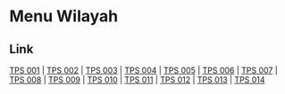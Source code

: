# Menu Wilayah

## Link

[TPS 001](https://github.com/gigit-pemilu/pemilu-2024-21-kepulauan-riau/tree/main/pilpres/hitung-suara/sub/21-kepulauan-riau/sub/01-bintan/sub/12-toapaya/sub/1004-toapaya-asri/sub/001-tps)
 | 
[TPS 002](https://github.com/gigit-pemilu/pemilu-2024-21-kepulauan-riau/tree/main/pilpres/hitung-suara/sub/21-kepulauan-riau/sub/01-bintan/sub/12-toapaya/sub/1004-toapaya-asri/sub/002-tps)
 | 
[TPS 003](https://github.com/gigit-pemilu/pemilu-2024-21-kepulauan-riau/tree/main/pilpres/hitung-suara/sub/21-kepulauan-riau/sub/01-bintan/sub/12-toapaya/sub/1004-toapaya-asri/sub/003-tps)
 | 
[TPS 004](https://github.com/gigit-pemilu/pemilu-2024-21-kepulauan-riau/tree/main/pilpres/hitung-suara/sub/21-kepulauan-riau/sub/01-bintan/sub/12-toapaya/sub/1004-toapaya-asri/sub/004-tps)
 | 
[TPS 005](https://github.com/gigit-pemilu/pemilu-2024-21-kepulauan-riau/tree/main/pilpres/hitung-suara/sub/21-kepulauan-riau/sub/01-bintan/sub/12-toapaya/sub/1004-toapaya-asri/sub/005-tps)
 | 
[TPS 006](https://github.com/gigit-pemilu/pemilu-2024-21-kepulauan-riau/tree/main/pilpres/hitung-suara/sub/21-kepulauan-riau/sub/01-bintan/sub/12-toapaya/sub/1004-toapaya-asri/sub/006-tps)
 | 
[TPS 007](https://github.com/gigit-pemilu/pemilu-2024-21-kepulauan-riau/tree/main/pilpres/hitung-suara/sub/21-kepulauan-riau/sub/01-bintan/sub/12-toapaya/sub/1004-toapaya-asri/sub/007-tps)
 | 
[TPS 008](https://github.com/gigit-pemilu/pemilu-2024-21-kepulauan-riau/tree/main/pilpres/hitung-suara/sub/21-kepulauan-riau/sub/01-bintan/sub/12-toapaya/sub/1004-toapaya-asri/sub/008-tps)
 | 
[TPS 009](https://github.com/gigit-pemilu/pemilu-2024-21-kepulauan-riau/tree/main/pilpres/hitung-suara/sub/21-kepulauan-riau/sub/01-bintan/sub/12-toapaya/sub/1004-toapaya-asri/sub/009-tps)
 | 
[TPS 010](https://github.com/gigit-pemilu/pemilu-2024-21-kepulauan-riau/tree/main/pilpres/hitung-suara/sub/21-kepulauan-riau/sub/01-bintan/sub/12-toapaya/sub/1004-toapaya-asri/sub/010-tps)
 | 
[TPS 011](https://github.com/gigit-pemilu/pemilu-2024-21-kepulauan-riau/tree/main/pilpres/hitung-suara/sub/21-kepulauan-riau/sub/01-bintan/sub/12-toapaya/sub/1004-toapaya-asri/sub/011-tps)
 | 
[TPS 012](https://github.com/gigit-pemilu/pemilu-2024-21-kepulauan-riau/tree/main/pilpres/hitung-suara/sub/21-kepulauan-riau/sub/01-bintan/sub/12-toapaya/sub/1004-toapaya-asri/sub/012-tps)
 | 
[TPS 013](https://github.com/gigit-pemilu/pemilu-2024-21-kepulauan-riau/tree/main/pilpres/hitung-suara/sub/21-kepulauan-riau/sub/01-bintan/sub/12-toapaya/sub/1004-toapaya-asri/sub/013-tps)
 | 
[TPS 014](https://github.com/gigit-pemilu/pemilu-2024-21-kepulauan-riau/tree/main/pilpres/hitung-suara/sub/21-kepulauan-riau/sub/01-bintan/sub/12-toapaya/sub/1004-toapaya-asri/sub/014-tps)

